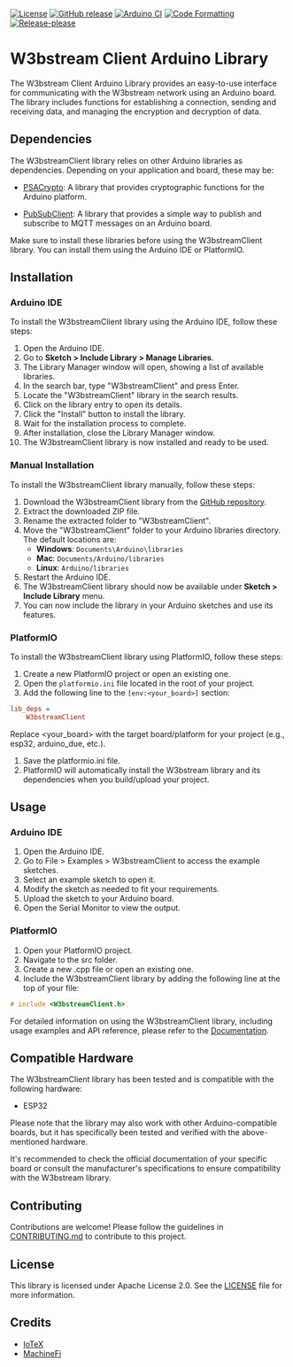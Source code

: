 [![License](https://img.shields.io/badge/license-Apache%202.0-blue.svg)](https://opensource.org/licenses/Apache-2.0)
[![GitHub release](https://img.shields.io/github/release/machinefi/w3bstream-client-arduino-ce.svg)](https://github.com/machinefi/w3bstream-client-arduino-ce/releases)
[![Arduino CI](https://github.com/machinefi/w3bstream-client-arduino-ce/workflows/Arduino%20CI/badge.svg)](https://github.com/machinefi/w3bstream-client-arduino-ce/actions/workflows/arduino-ci.yml)
[![Code Formatting](https://github.com/machinefi/w3bstream-client-arduino-ce/workflows/Code%20formatting/badge.svg)](https://github.com/machinefi/w3bstream-client-arduino-ce/actions/workflows/code-formatting.yml)
[![Release-please](https://github.com/machinefi/w3bstream-client-arduino-ce/workflows/release-please/badge.svg)](https://github.com/machinefi/w3bstream-client-arduino-ce/actions/workflows/release-please.yml)

# W3bstream Client Arduino Library

The W3bstream Client Arduino Library provides an easy-to-use interface for communicating with the W3bstream network using an Arduino board. The library includes functions for establishing a connection, sending and receiving data, and managing the encryption and decryption of data.

## Dependencies

The W3bstreamClient library relies on other Arduino libraries as dependencies. Depending on your application and board, these may be:  

- [PSACrypto](https://github.com/psa-tools/psa-crypto-arduino): A library that provides cryptographic functions for the Arduino platform.  

- [PubSubClient](https://github.com/knolleary/pubsubclient): A library that provides a simple way to publish and subscribe to MQTT messages on an Arduino board.  

Make sure to install these libraries before using the W3bstreamClient library. You can install them using the Arduino IDE or PlatformIO.  

## Installation

### Arduino IDE

To install the W3bstreamClient library using the Arduino IDE, follow these steps:

1. Open the Arduino IDE.
2. Go to **Sketch > Include Library > Manage Libraries**.
3. The Library Manager window will open, showing a list of available libraries.
4. In the search bar, type "W3bstreamClient" and press Enter.
5. Locate the "W3bstreamClient" library in the search results.
6. Click on the library entry to open its details.
7. Click the "Install" button to install the library.
8. Wait for the installation process to complete.
9. After installation, close the Library Manager window.
10. The W3bstreamClient library is now installed and ready to be used.

### Manual Installation

To install the W3bstreamClient library manually, follow these steps:

1. Download the W3bstreamClient library from the [GitHub repository](https://github.com/machinefi/w3bstream-client-arduino-ce).
2. Extract the downloaded ZIP file.
3. Rename the extracted folder to "W3bstreamClient".
4. Move the "W3bstreamClient" folder to your Arduino libraries directory. The default locations are:
   - **Windows**: `Documents\Arduino\libraries`
   - **Mac**: `Documents/Arduino/libraries`
   - **Linux**: `Arduino/libraries`
5. Restart the Arduino IDE.
6. The W3bstreamClient library should now be available under **Sketch > Include Library** menu.
7. You can now include the library in your Arduino sketches and use its features.

### PlatformIO

To install the W3bstreamClient library using PlatformIO, follow these steps:

1. Create a new PlatformIO project or open an existing one.
2. Open the `platformio.ini` file located in the root of your project.
3. Add the following line to the `[env:<your_board>]` section:

```ini
lib_deps =
    W3bstreamClient
```

Replace <your_board> with the target board/platform for your project (e.g., esp32, arduino_due, etc.).

1. Save the platformio.ini file.
2. PlatformIO will automatically install the W3bstream library and its dependencies when you build/upload your project.

## Usage

### Arduino IDE

1. Open the Arduino IDE.
2. Go to File > Examples > W3bstreamClient to access the example sketches.
3. Select an example sketch to open it.
4. Modify the sketch as needed to fit your requirements.
5. Upload the sketch to your Arduino board.
6. Open the Serial Monitor to view the output.

### PlatformIO

1. Open your PlatformIO project.
2. Navigate to the src folder.
3. Create a new .cpp file or open an existing one.
4. Include the W3bstreamClient library by adding the following line at the top of your file:

```c++
# include <W3bstreamClient.h>
```

For detailed information on using the W3bstreamClient library, including usage examples and API reference, please refer to the [Documentation](https://machinefi.github.io/w3bstream-client-arduino-ce/index.html).

## Compatible Hardware

The W3bstreamClient library has been tested and is compatible with the following hardware:

- ESP32

Please note that the library may also work with other Arduino-compatible boards, but it has specifically been tested and verified with the above-mentioned hardware.

It's recommended to check the official documentation of your specific board or consult the manufacturer's specifications to ensure compatibility with the W3bstream library.

## Contributing

Contributions are welcome! Please follow the guidelines in [CONTRIBUTING.md](CONTRIBUTING.md) to contribute to this project.

## License

This library is licensed under Apache License 2.0. See the [LICENSE](LICENSE) file for more information.

## Credits

- [IoTeX](https://iotex.io/)
- [MachineFi](https://github.com/machinefi/)
